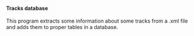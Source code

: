 #### Tracks database

This program extracts some information about some tracks from a .xml file and adds them to proper tables in a database.
